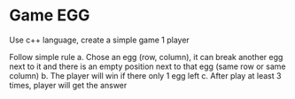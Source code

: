 # Game EGG
 Use c++ language, create a simple game
1 player

Follow simple rule
a. Chose an egg (row, column), it can break another egg next to it and there is an empty position next to that egg (same row or same column)
b. The player will win if there only 1 egg left
c. After play at least 3 times, player will get the answer
